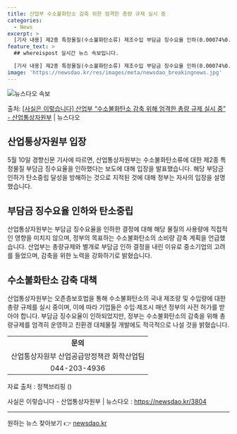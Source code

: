```yaml
---
title: 산업부 수소불화탄소 감축 위한 엄격한 총량 규제 실시 중
categories:
  - News
excerpt: >
  [기사 내용] 제2종 특정물질(수소불화탄소류) 제조수입 부담금 징수요율 인하(0.00074%0.0005%)가…
feature_text: >
  ## whereispost 실시간 뉴스 속보입니다.

  [기사 내용] 제2종 특정물질(수소불화탄소류) 제조수입 부담금 징수요율 인하(0.00074%0.0005%)가…
image: 'https://newsdao.kr/res/images/meta/newsdao_breakingnews.jpg'
---
```


![뉴스다오 속보](https://newsdao.kr/res/images/meta/newsdao_breakingnews.jpg)

<p>출처: <a href="https://newsdao.kr/3804" rel="dofollow">[사실은 이렇습니다] 산업부 “수소불화탄소 감축 위해 엄격한 총량 규제 실시 중” - 산업통상자원부</a> | 뉴스다오</p>

<h2 data-ke-size="size26">산업통상자원부 입장</h2>
<p data-ke-size="size16">5월 10일 경향신문 기사에 따르면, 산업통상자원부는 수소불화탄소류에 대한 제2종 특정물질 부담금 징수요율을 인하했다는 보도에 대해 입장을 발표했습니다. 해당 부담금 인하가 탄소중립 달성을 방해하는 것으로 지적된 것에 대해 정부는 자사의 입장을 설명했습니다.</p>

<h2 data-ke-size="size26">부담금 징수요율 인하와 탄소중립</h2>
<p data-ke-size="size16">산업통상자원부는 부담금 징수요율을 인하한 결정에 대해 해당 물질의 사용량에 직접적인 영향을 미치지 않으며, 정부의 목표하는 수소불화탄소의 소비량 감축 계획을 언급했습니다. 산업부는 총량규제와 별개로 부담금 인하 결정을 내린 이유로 중소기업의 고려를 들었으며, 감축을 위한 노력을 강화하기로 밝혔습니다.</p>

<h2 data-ke-size="size26">수소불화탄소 감축 대책</h2>
<p data-ke-size="size16">산업통상자원부는 오존층보호법을 통해 수소불화탄소의 국내 제조량 및 수입량에 대한 총량 규제를 실시 중이며, 이에 따라 기업들은 수입·제조시 매년 정부의 사전 허가를 받아야 합니다. 부담금 징수요율이 인하되었지만, 정부는 수소불화탄소의 감축을 위해 총량규제를 엄격히 운영하고 친환경 대체물질 개발에도 적극적으로 나설 것을 밝혔습니다.</p>

<table>
	<tr>
		<td style="text-align: center; height: 17px;"><b>문의</b></td>
	</tr>
	<tr>
		<td style="text-align: center; height: 17px;">산업통상자원부 산업공급망정책관 화학산업팀</td>
</tr>
<tr>
		<td style="text-align: center; height: 17px;">044-203-4936</td>
</tr>
</table>
<p data-ke-size="size16">자료 출처 : 정책브리핑 ()</p>
<p data-ke-size="size16">사실은 이렇습니다 - 산업통상자원부 | 뉴스다오 : <a href="https://newsdao.kr/3804">https://newsdao.kr/3804</a></p>
<hr> 

원하는 뉴스 찾아보기 👉 <a href="https://newsdao.kr" rel="dofollow">newsdao.kr</a>


